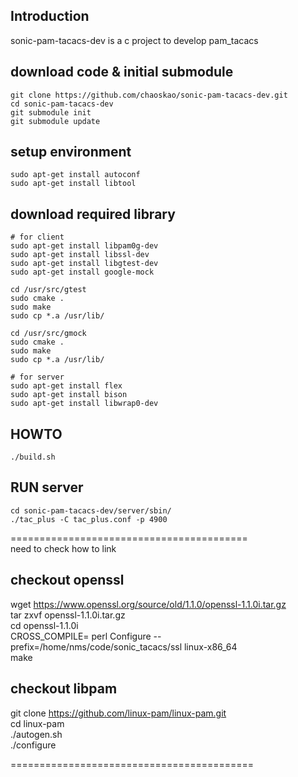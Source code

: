 ## Introduction
sonic-pam-tacacs-dev is a c project to develop pam_tacacs

## download code & initial submodule
    git clone https://github.com/chaoskao/sonic-pam-tacacs-dev.git  
    cd sonic-pam-tacacs-dev  
    git submodule init  
    git submodule update  

## setup environment
    sudo apt-get install autoconf  
    sudo apt-get install libtool

## download required library
    # for client
    sudo apt-get install libpam0g-dev  
    sudo apt-get install libssl-dev
    sudo apt-get install libgtest-dev  
    sudo apt-get install google-mock

    cd /usr/src/gtest
    sudo cmake .  
    sudo make  
    sudo cp *.a /usr/lib/

    cd /usr/src/gmock
    sudo cmake .  
    sudo make  
    sudo cp *.a /usr/lib/

    # for server
    sudo apt-get install flex  
    sudo apt-get install bison  
    sudo apt-get install libwrap0-dev

## HOWTO
    ./build.sh    
	
## RUN server
    cd sonic-pam-tacacs-dev/server/sbin/
    ./tac_plus -C tac_plus.conf -p 4900

=========================================  
need to check how to link
## checkout openssl
wget https://www.openssl.org/source/old/1.1.0/openssl-1.1.0i.tar.gz  
tar zxvf openssl-1.1.0i.tar.gz  
cd openssl-1.1.0i  
CROSS_COMPILE= perl Configure --prefix=/home/nms/code/sonic_tacacs/ssl linux-x86_64  
make

## checkout libpam
git clone https://github.com/linux-pam/linux-pam.git  
cd linux-pam  
./autogen.sh  
./configure  

==========================================
